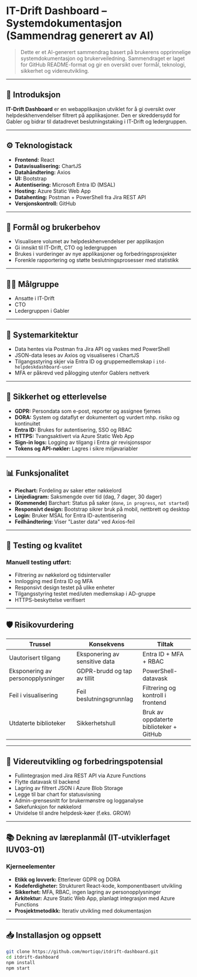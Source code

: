 # IT-Drift Dashboard – Systemdokumentasjon (Sammendrag generert av AI)

> Dette er et AI-generert sammendrag basert på brukerens opprinnelige systemdokumentasjon og brukerveiledning. Sammendraget er laget for GitHub README-format og gir en oversikt over formål, teknologi, sikkerhet og videreutvikling.

---

## 📌 Introduksjon

**IT-Drift Dashboard** er en webapplikasjon utviklet for å gi oversikt over helpdeskhenvendelser filtrert på applikasjoner. Den er skreddersydd for Gabler og bidrar til datadrevet beslutningstaking i IT-Drift og ledergruppen.

---

## ⚙️ Teknologistack

- **Frontend:** React
- **Datavisualisering:** ChartJS
- **Datahåndtering:** Axios
- **UI:** Bootstrap
- **Autentisering:** Microsoft Entra ID (MSAL)
- **Hosting:** Azure Static Web App
- **Datahenting:** Postman + PowerShell fra Jira REST API
- **Versjonskontroll:** GitHub

---

## 🎯 Formål og brukerbehov

- Visualisere volumet av helpdeskhenvendelser per applikasjon
- Gi innsikt til IT-Drift, CTO og ledergruppen
- Brukes i vurderinger av nye applikasjoner og forbedringsprosjekter
- Forenkle rapportering og støtte beslutningsprosesser med statistikk

---

## 🧑‍💼 Målgruppe

- Ansatte i IT-Drift
- CTO
- Ledergruppen i Gabler

---

## 🧩 Systemarkitektur

- Data hentes via Postman fra Jira API og vaskes med PowerShell
- JSON-data leses av Axios og visualiseres i ChartJS
- Tilgangsstyring skjer via Entra ID og gruppemedlemskap i `itd-helpdeskdashboard-user`
- MFA er påkrevd ved pålogging utenfor Gablers nettverk

---

## 🔐 Sikkerhet og etterlevelse

- **GDPR:** Persondata som e-post, reporter og assignee fjernes
- **DORA:** System og dataflyt er dokumentert og vurdert mhp. risiko og kontinuitet
- **Entra ID:** Brukes for autentisering, SSO og RBAC
- **HTTPS:** Tvangsaktivert via Azure Static Web App
- **Sign-in logs:** Logging av tilgang i Entra gir revisjonsspor
- **Tokens og API-nøkler:** Lagres i sikre miljøvariabler

---

## 📊 Funksjonalitet

- **Piechart:** Fordeling av saker etter nøkkelord
- **Linjediagram:** Saksmengde over tid (dag, 7 dager, 30 dager)
- **(Kommende)** Barchart: Status på saker (`done`, `in progress`, `not started`)
- **Responsivt design:** Bootstrap sikrer bruk på mobil, nettbrett og desktop
- **Login:** Bruker MSAL for Entra ID-autentisering
- **Feilhåndtering:** Viser "Laster data" ved Axios-feil

---

## 🧪 Testing og kvalitet

### Manuell testing utført:

- Filtrering av nøkkelord og tidsintervaller
- Innlogging med Entra ID og MFA
- Responsivt design testet på ulike enheter
- Tilgangsstyring testet med/uten medlemskap i AD-gruppe
- HTTPS-beskyttelse verifisert

---

## 🛡 Risikovurdering

| Trussel                          | Konsekvens                                         | Tiltak                                      |
|----------------------------------|----------------------------------------------------|---------------------------------------------|
| Uautorisert tilgang              | Eksponering av sensitive data                     | Entra ID + MFA + RBAC                       |
| Eksponering av personopplysninger | GDPR-brudd og tap av tillit                       | PowerShell-datavask                         |
| Feil i visualisering             | Feil beslutningsgrunnlag                          | Filtrering og kontroll i frontend           |
| Utdaterte biblioteker            | Sikkerhetshull                                    | Bruk av oppdaterte biblioteker + GitHub     |

---

## 🚀 Videreutvikling og forbedringspotensial

- Fullintegrasjon med Jira REST API via Azure Functions
- Flytte datavask til backend
- Lagring av filtrert JSON i Azure Blob Storage
- Legge til bar chart for statusvisning
- Admin-grensesnitt for brukermønstre og logganalyse
- Søkefunksjon for nøkkelord
- Utvidelse til andre helpdesk-køer (f.eks. GROW)

---

## 📚 Dekning av læreplanmål (IT-utviklerfaget IUV03-01)

### Kjerneelementer

- **Etikk og lovverk:** Etterlever GDPR og DORA
- **Kodeferdigheter:** Strukturert React-kode, komponentbasert utvikling
- **Sikkerhet:** MFA, RBAC, ingen lagring av personopplysninger
- **Arkitektur:** Azure Static Web App, planlagt integrasjon med Azure Functions
- **Prosjektmetodikk:** Iterativ utvikling med dokumentasjon

---

## 📥 Installasjon og oppsett

```bash
git clone https://github.com/mortiqo/itdrift-dashboard.git
cd itdrift-dashboard
npm install
npm start
